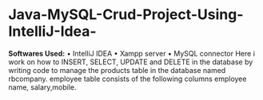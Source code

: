 # Java-MySQL-Crud-Project-Using-IntelliJ-Idea-
**Softwares Used:** 
•	IntelliJ IDEA 
•	Xampp server 
•	MySQL connector 
Here i work on how to INSERT, SELECT, UPDATE and DELETE in the database by writing code to manage the products table in the database named rbcompany.  employee table 	consists 	of 	the 	following columns employee name, salary,mobile. 
